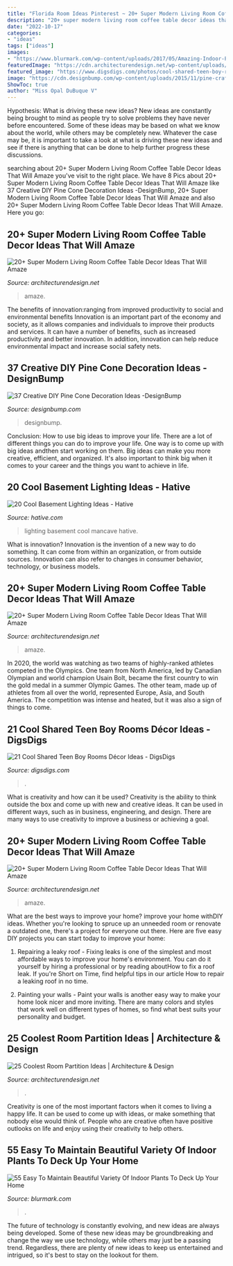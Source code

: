 ```yaml
---
title: "Florida Room Ideas Pinterest ~ 20+ Super Modern Living Room Coffee Table Decor Ideas That Will Amaze"
description: "20+ super modern living room coffee table decor ideas that will amaze"
date: "2022-10-17"
categories:
- "ideas"
tags: ["ideas"]
images:
- "https://www.blurmark.com/wp-content/uploads/2017/05/Amazing-Indoor-Plants-Arrangement.jpg"
featuredImage: "https://cdn.architecturendesign.net/wp-content/uploads/2014/08/3137.jpg"
featured_image: "https://www.digsdigs.com/photos/cool-shared-teen-boy-rooms-decor-ideas-1.jpg"
image: "https://cdn.designbump.com/wp-content/uploads/2015/11/pine-crafts-fall-decor12.jpg"
ShowToc: true
author: "Miss Opal DuBuque V"
---
```



Hypothesis: What is driving these new ideas?
New ideas are constantly being brought to mind as people try to solve problems they have never before encountered. Some of these ideas may be based on what we know about the world, while others may be completely new. Whatever the case may be, it is important to take a look at what is driving these new ideas and see if there is anything that can be done to help further progress these discussions.

	

		
searching about 20+ Super Modern Living Room Coffee Table Decor Ideas That Will Amaze you've visit to the right place. We have 8 Pics about 20+ Super Modern Living Room Coffee Table Decor Ideas That Will Amaze like 37 Creative DIY Pine Cone Decoration Ideas -DesignBump, 20+ Super Modern Living Room Coffee Table Decor Ideas That Will Amaze and also 20+ Super Modern Living Room Coffee Table Decor Ideas That Will Amaze. Here you go:
		
    
## 20+ Super Modern Living Room Coffee Table Decor Ideas That Will Amaze

<img loading=lazy src="https://cdn.architecturendesign.net/wp-content/uploads/2015/11/AD-17-beautiful-lliving-room-decor.jpg" onerror="this.onerror=null;this.src='https://tse1.mm.bing.net/th?id=OIP.ydp9eb_ccBowX5VD0UsOgQHaLH&amp;pid=15.1';" alt="20+ Super Modern Living Room Coffee Table Decor Ideas That Will Amaze">

_Source: architecturendesign.net_

>amaze. 

	

The benefits of innovation:ranging from improved productivity to social and environmental benefits
Innovation is an important part of the economy and society, as it allows companies and individuals to improve their products and services. It can have a number of benefits, such as increased productivity and better innovation. In addition, innovation can help reduce environmental impact and increase social safety nets.

    
## 37 Creative DIY Pine Cone Decoration Ideas -DesignBump

<img loading=lazy src="https://cdn.designbump.com/wp-content/uploads/2015/11/pine-crafts-fall-decor12.jpg" onerror="this.onerror=null;this.src='https://tse3.mm.bing.net/th?id=OIP.TeA1svPw_TUPUaxwgUgryAHaKx&amp;pid=15.1';" alt="37 Creative DIY Pine Cone Decoration Ideas -DesignBump">

_Source: designbump.com_

>designbump. 

	

Conclusion: How to use big ideas to improve your life.
There are a lot of different things you can do to improve your life. One way is to come up with big ideas andthen start working on them. Big ideas can make you more creative, efficient, and organized. It's also important to think big when it comes to your career and the things you want to achieve in life.

    
## 20 Cool Basement Lighting Ideas - Hative

<img loading=lazy src="https://hative.com/wp-content/uploads/2014/05/basement-lighting-ideas/17-mancave-lighting.jpg" onerror="this.onerror=null;this.src='https://tse4.mm.bing.net/th?id=OIP.Lv5P2XWwy28z3Ls7FBCDywHaJ4&amp;pid=15.1';" alt="20 Cool Basement Lighting Ideas - Hative">

_Source: hative.com_

>lighting basement cool mancave hative. 

	

What is innovation?
Innovation is the invention of a new way to do something. It can come from within an organization, or from outside sources. Innovation can also refer to changes in consumer behavior, technology, or business models.

    
## 20+ Super Modern Living Room Coffee Table Decor Ideas That Will Amaze

<img loading=lazy src="https://cdn.architecturendesign.net/wp-content/uploads/2015/11/AD-11-nordic-living-room-decor-ideas.jpg" onerror="this.onerror=null;this.src='https://tse1.mm.bing.net/th?id=OIP.ipuf1nZzmIEnqfE9j1WXcgHaKR&amp;pid=15.1';" alt="20+ Super Modern Living Room Coffee Table Decor Ideas That Will Amaze">

_Source: architecturendesign.net_

>amaze. 

	

In 2020, the world was watching as two teams of highly-ranked athletes competed in the Olympics. One team from North America, led by Canadian Olympian and world champion Usain Bolt, became the first country to win the gold medal in a summer Olympic Games. The other team, made up of athletes from all over the world, represented Europe, Asia, and South America. The competition was intense and heated, but it was also a sign of things to come.

    
## 21 Cool Shared Teen Boy Rooms Décor Ideas - DigsDigs

<img loading=lazy src="https://www.digsdigs.com/photos/cool-shared-teen-boy-rooms-decor-ideas-1.jpg" onerror="this.onerror=null;this.src='https://tse3.mm.bing.net/th?id=OIP.tBFWMzvjAI4siFnX_akvFQAAAA&amp;pid=15.1';" alt="21 Cool Shared Teen Boy Rooms Décor Ideas - DigsDigs">

_Source: digsdigs.com_

>. 

	

What is creativity and how can it be used?
Creativity is the ability to think outside the box and come up with new and creative ideas. It can be used in different ways, such as in business, engineering, and design. There are many ways to use creativity to improve a business or achieving a goal.

    
## 20+ Super Modern Living Room Coffee Table Decor Ideas That Will Amaze

<img loading=lazy src="https://cdn.architecturendesign.net/wp-content/uploads/2015/11/AD-13-fancy-coffee-table-decor.jpg" onerror="this.onerror=null;this.src='https://tse1.mm.bing.net/th?id=OIP.C2SQ-Qfx0lwjdld0MDNhPwHaHa&amp;pid=15.1';" alt="20+ Super Modern Living Room Coffee Table Decor Ideas That Will Amaze">

_Source: architecturendesign.net_

>amaze. 

	

What are the best ways to improve your home?
improve your home withDIY ideas. Whether you're looking to spruce up an unneeded room or renovate a outdated one, there's a project for everyone out there. Here are five easy DIY projects you can start today to improve your home: 
1. Repairing a leaky roof - Fixing leaks is one of the simplest and most affordable ways to improve your home's environment. You can do it yourself by hiring a professional or by reading aboutHow to fix a roof leak. If you're Short on Time, find helpful tips in our article How to repair a leaking roof in no time. 

2. Painting your walls - Paint your walls is another easy way to make your home look nicer and more inviting. There are many colors and styles that work well on different types of homes, so find what best suits your personality and budget.

    
## 25 Coolest Room Partition Ideas | Architecture &amp; Design

<img loading=lazy src="https://cdn.architecturendesign.net/wp-content/uploads/2014/08/3137.jpg" onerror="this.onerror=null;this.src='https://tse2.mm.bing.net/th?id=OIP.0U4_h8rUDRzr4zKdHGWjhgHaLK&amp;pid=15.1';" alt="25 Coolest Room Partition Ideas | Architecture &amp; Design">

_Source: architecturendesign.net_

>. 

	

Creativity is one of the most important factors when it comes to living a happy life. It can be used to come up with ideas, or make something that nobody else would think of. People who are creative often have positive outlooks on life and enjoy using their creativity to help others.

    
## 55 Easy To Maintain Beautiful Variety Of Indoor Plants To Deck Up Your Home

<img loading=lazy src="https://www.blurmark.com/wp-content/uploads/2017/05/Amazing-Indoor-Plants-Arrangement.jpg" onerror="this.onerror=null;this.src='https://tse3.mm.bing.net/th?id=OIP.nJNGggwiYPevmN2fNpCbrQHaJ4&amp;pid=15.1';" alt="55 Easy To Maintain Beautiful Variety Of Indoor Plants To Deck Up Your Home">

_Source: blurmark.com_

>. 

	

The future of technology is constantly evolving, and new ideas are always being developed. Some of these new ideas may be groundbreaking and change the way we use technology, while others may just be a passing trend. Regardless, there are plenty of new ideas to keep us entertained and intrigued, so it's best to stay on the lookout for them.

